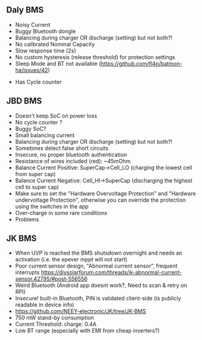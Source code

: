 ## Daly BMS
* Noisy Current
* Buggy Bluetooth dongle
* Balancing during charger OR discharge (setting) but not both?!
* No calibrated Nominal Capacity
* Slow response time (2s)
* No custom hysteresis (release threshold) for protection settings
* Sleep Mode and BT not available (https://github.com/fl4p/batmon-ha/issues/42)
+ Has Cycle counter

## JBD BMS
* Doesn't keep SoC on power loss
* No cycle counter ?
* Buggy SoC?
* Small balancing current
* Balancing during charger OR discharge (setting) but not both?!
* Sometimes detect false short circuits
* Insecure, no proper bluetooth authentication
* Resistance of wires included (red): ~45mOhm
* Balance Current Positive: SuperCap->Cell_LO (charging the lowest cell from super cap)
* Balance Current Negative: Cell_HI->SuperCap (discharging the highest cell to super cap)
* Make sure to set the "Hardware Overvoltage Protection" and "Hardware undervoltage Protection", otherwise you can override the protection using the switches in the app
* Over-charge in some rare conditions
* Problems

## JK BMS
* When UVP is reached the BMS shutsdown overnight and needs an activation (i.e. the epever mppt will not start)
* Poor current sensor design, "Abnormal current sensor", frequent interrupts https://diysolarforum.com/threads/jk-abnormal-current-sensor.42795/#post-556556
* Weird Bluetooth (Android app doesnt work?, Need to scan & retry on RPI)
* Insecure! built-in Bluetooth, PIN is validated client-side (is publicly readable in device info) 
* https://github.com/NEEY-electronic/JK/tree/JK-BMS
* 750 mW stand-by consumption
* Current Threshold: charge: 0.4A
* Low BT range  (especially with EMI from cheap inverters?)